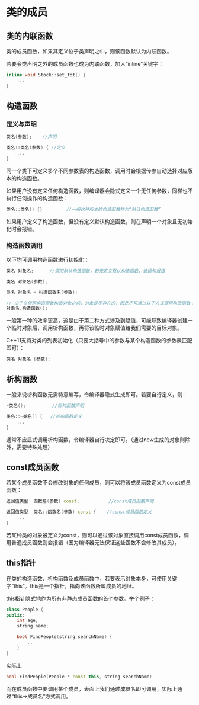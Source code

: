 # 类的成员
## 类的内联函数

类的成员函数，如果其定义位于类声明之中，则该函数默认为内联函数。

若要令类声明之外的成员函数也成为内联函数，加入“inline”关键字：
```cpp
inline void Stock::set_tot() {
    ...
}
```
## 构造函数
### 定义与声明
```cpp
类名(参数);    //声明

类名::类名(参数) { //定义
    ...
}
```
同一个类下可定义多个不同参数表的构造函数，调用时会根据传参自动选择对应版本的构造函数。

如果用户没有定义任何构造函数，则编译器会隐式定义一个无任何参数，同样也不执行任何操作的构造函数：
```cpp
类名::类名() {}         //一般这种版本的构造函数称为“默认构造函数”
```
如果用户定义了构造函数，但没有定义默认构造函数，则在声明一个对象且无初始化时会报错。
### 构造函数调用
以下均可调用构造函数进行初始化：
```cpp
类名 对象名;      //调用默认构造函数，若无定义默认构造函数，该语句报错

类名 对象名(参数);

类名 对象名 = 构造函数名(参数);

// 由于在使用构造函数构造对象之前，对象是不存在的，因此不可通过以下方式调用构造函数：
对象名.构造函数();
```
一般第一种的效率更高，这是由于第二种方式涉及到赋值，可能导致编译器创建一个临时对象后，调用析构函数，再将该临时对象赋值给我们需要的目标对象。

C++11支持对类的列表初始化（只要大括号中的参数与某个构造函数的参数表匹配即可）：
```cpp
类名 对象名 {参数};
```
## 析构函数
一般来说析构函数无需特意编写，令编译器隐式生成即可。若要自行定义，则：
```cpp
~类名();          //析构函数声明

类名::~类名() {   //析构函数定义
    ... 
}
```
通常不应显式调用析构函数，令编译器自行决定即可。（通过new生成的对象则除外，需要特殊处理）

## const成员函数
若某个成员函数不会修改对象的任何成员，则可以将该成员函数定义为const成员函数：
```cpp
返回值类型  函数名(参数) const;           //const成员函数声明

返回值类型  类名::函数名(参数) const {    //const成员函数定义
    ...
}
```
若某种类的对象被定义为const，则可以通过该对象直接调用const成员函数，调用普通成员函数则会报错（因为编译器无法保证这些函数不会修改其成员）。


## this指针
在类的构造函数、析构函数及成员函数中，若要表示对象本身，可使用关键字“this”。this是一个指针，指向该函数所属成员的地址。

this指针隐式地作为所有非静态成员函数的首个参数。举个例子：
```cpp
class People {
public:
    int age;
    string name;

    bool FindPeople(string searchName) {
        ...
    }
}
```
实际上
```cpp
bool FindPeople(People * const this, string searchName) 
```

而在成员函数中要调用某个成员，表面上我们通过成员名即可调用，实际上通过“this->成员名”方式调用。
<br/><br/>